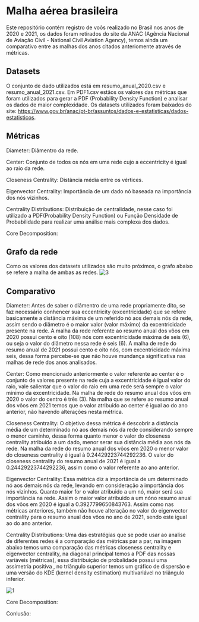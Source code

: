 # Malha aérea brasileira
Este repositório contém registro de voôs realizado no Brasil nos anos de 2020 e 2021, os dados foram retirados do site da ANAC (Agência Nacional de Aviação Civil - National Civil Aviation Agency), temos ainda um comparativo entre as malhas dos anos citados anteriomente através de métricas. 

## Datasets
O conjunto de dado utilizados está em resumo_anual_2020.csv e resumo_anual_2021.csv.
Em PDF1.csv estãos os valores das métricas que foram utilizados para gerar a PDF (Probability Density Function) e analisar os dados de maior complexidade. 
Os datasets utilizados foram baixados do site: https://www.gov.br/anac/pt-br/assuntos/dados-e-estatisticas/dados-estatisticos.

## Métricas
Diameter: Diâmentro da rede.


Center: Conjunto de todos os nós em uma rede cujo a eccentricity é igual ao raio da rede.


Closeness Centrality: Distância média entre os vértices.


Eigenvector Centrality: Importância de um dado nó baseada na importância dos nós vizinhos.


Centrality Distributions: Distribuição de centralidade, nesse caso foi utilizado a PDF(Probability Density Function) ou Função Densidade de Probabilidade para realizar uma análise mais complexa dos dados.


Core Decomposition:



## Grafo da rede
Como os valores dos datasets utilizados são muito próximos, o grafo abaixo se refere a malha de ambas as redes.
![3](https://user-images.githubusercontent.com/41967839/128645330-9a07c46a-7fa0-406f-86ca-77bd9fe079f4.png)



## Comparativo

Diameter: Antes de saber o diâmentro de uma rede propriamente dito, se faz necessário conhencer sua eccentricity (excentricidade) que se refere basicamente a distância máxima de um referido nó aos demais nós da rede, assim sendo o diâmetro é o maior valor (valor máximo) da excentricidade presente na rede. A malha da rede referente ao resumo anual dos vôos em 2020 possui cento e oito (108) nós com excentricidade máxima de seis (6), ou seja o valor do diâmetro nessa rede é seis (6). A malha de rede do resumo anual de 2021 possui cento e oito nós, com excentricidade máxima seis, dessa forma percebe-se que não houve mundança significativa nas malhas de rede dos anos analisados.


Center: Como mencionado anteriormente o valor referente ao center é o conjunto de valores presente na rede cuja a excentricidade é igual valor do raio, vale salientar que o valor do raio em uma rede será sempre o valor mínimo da excentricidade. Na malha de rede do resumo anual dos vôos em 2020 o valor do centro é três (3). Na malha que se refere ao resumo anual dos vôos em 2021 temos que o valor atribuído ao center é igual ao do ano anterior, não havendo alterações nesta métrica.


Closeness Centrality: O objetivo dessa métrica é descobrir a distância média de um determinado nó aos demais nós da rede considerando sempre o menor caminho, dessa forma quanto menor o valor do closeness centrality atribuído a um dado, menor serar sua distância média aos nós da rede. Na malha da rede do resumo anual dos vôos em 2020 o menor valor do closeness centrality é igual à 0.24429223744292236. O valor do closeness centrality do resumo anual de 2021 é igual a 0.24429223744292236, assim como o valor referente ao ano anterior.


Eigenvector Centrality: Essa métrica diz a importância de um determinado nó aos demais nós da rede, levando em consideração a importância dos nós vizinhos. Quanto maior for o valor atribuido a um nó, maior será sua importância na rede. Assim o maior valor atribuido a um nóno resumo anual dos vôos em 2020 é igual a 0.3927799650843763. Assim como nas métricas anteriores, também não houve alteração no valor do eigenvector centrality para o resumo anual dos vôos no ano de 2021, sendo este igual ao do ano anterior.


Centrality Distributions: Uma das estratégias que se pode usar ao analise de diferentes redes é a comparação das métricas par a par, na imagem abaixo temos uma comparação das métricas closeness centrality e eigenvector centrality, na diagonal principal temos a PDF das nossas variáveis (métricas), essa distribuição de probalidade possui uma assimetria positiva , no triângulo superior temos um gráfico de dispersão e uma versão do KDE (kernel density estimation) multivariável no triângulo inferior.


![1](https://user-images.githubusercontent.com/41967839/128634008-0b57833b-1ecf-4b20-9fe0-77284c9f7d3f.png)



Core Decomposition:


Conlusão:
